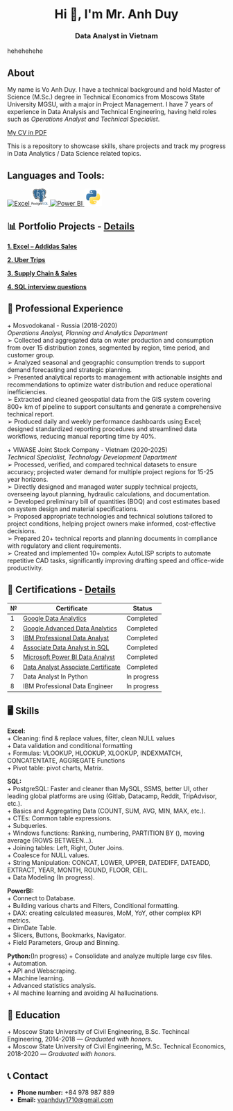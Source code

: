 <h1 align="center">Hi 👋, I'm Mr. Anh Duy</h1>
<h3 align="center">Data Analyst in Vietnam</h3>
hehehehehe


## About
My name is Vo Anh Duy. I have a technical background and hold Master of Science (M.Sc.) degree in Technical Economics from Moscows State University MGSU, with a major in Project Management. I have 7 years of experience in Data Analysis and Technical Engineering, having held roles such as *Operations Analyst and Technical Specialist*.


[My CV in PDF](TITS)

This is a repository to showcase skills, share projects and track my progress in Data Analytics / Data Science related topics.


<h2 align="left">Languages and Tools:</h3>
<p align="left">
  <a href="https://www.microsoft.com/en-us/microsoft-365/excel" target="_blank" rel="noreferrer">
    <img src="https://img.icons8.com/color/48/000000/microsoft-excel-2019.png" alt="Excel" title="Excel" width="40" height="40"/>
  </a>
  <a href="https://www.postgresql.org" target="_blank" rel="noreferrer">
    <img src="https://raw.githubusercontent.com/devicons/devicon/master/icons/postgresql/postgresql-original-wordmark.svg" alt="PostgreSQL" title="PostgreSQL" width="40" height="40"/>
  </a>
  <a href="https://powerbi.microsoft.com/" target="_blank" rel="noreferrer">
    <img src="https://img.icons8.com/color/48/000000/power-bi.png" alt="Power BI" title="Power BI" width="40" height="40"/>
  </a>
  <a href="https://www.python.org" target="_blank" rel="noreferrer">
    <img src="https://raw.githubusercontent.com/devicons/devicon/master/icons/python/python-original.svg" alt="Python" title="Python" width="40" height="40"/>
  </a>
</p>


## 📊 Portfolio Projects - [Details](https://github.com/voanhduy1710/Portfolio_projects)
[**1. Excel – Addidas Sales**](https://github.com/voanhduy1710/Portfolio_projects/tree/main/1.%20Excel%20-%20Addidas%20Sales)

[**2. Uber Trips**](https://github.com/voanhduy1710/Portfolio_projects/tree/main/2.%20Uber%20Trips)

[**3. Supply Chain & Sales**](https://github.com/voanhduy1710/Portfolio_projects/tree/main/3.%20Supply%20chain%20%26%20Sales)

[**4. SQL interview questions**](https://github.com/voanhduy1710/Portfolio_projects/blob/main/4.%20SQL_questions.md)

## 💼 Professional Experience
\+ Mosvodokanal - Russia (2018-2020)  
*Operations Analyst, Planning and Analytics Department*    
  ➢ Collected and aggregated data on water production and consumption from over 15 distribution zones, segmented by region, time period, and customer group.  
  ➢ Analyzed seasonal and geographic consumption trends to support demand forecasting and strategic planning.  
  ➢ Presented analytical reports to management with actionable insights and recommendations to optimize water distribution and reduce operational inefficiencies.  
  ➢ Extracted and cleaned geospatial data from the GIS system covering 800+ km of pipeline to support consultants and generate a comprehensive technical report.  
  ➢ Produced daily and weekly performance dashboards using Excel; designed standardized reporting procedures and streamlined data workflows, reducing manual reporting time by 40%.
  
\+ VIWASE Joint Stock Company - Vietnam (2020-2025)  
*Technical Specialist, Technology Development Department*    
  ➢ Processed, verified, and compared technical datasets to ensure accuracy; projected water demand for multiple project regions for 15-25 year horizons.  
  ➢ Directly designed and managed water supply technical projects, overseeing layout planning, hydraulic calculations, and documentation.  
  ➢ Developed preliminary bill of quantities (BOQ) and cost estimates based on system design and material specifications.  
  ➢ Proposed appropriate technologies and technical solutions tailored to project conditions, helping project owners make informed, cost-effective decisions.  
  ➢ Prepared 20+ technical reports and planning documents in compliance with regulatory and client requirements.  
  ➢ Created and implemented 10+ complex AutoLISP scripts to automate repetitive CAD tasks, significantly improving drafting speed and office-wide productivity.  

## 🧾 Certifications - [Details](https://github.com/voanhduy1710/Certifications)

| № | Certificate                                       | Status        |
|---|--------------------------------------------------|--------------------------|
| 1 | [Google Data Analytics](https://coursera.org/share/3771af72e4ca6be3cd3a10aedbc024ac)                            | Completed       |
| 2 | [Google Advanced Data Analytics](https://www.coursera.org/account/accomplishments/professional-cert/3B7JBC6SXM0R)                   | Completed        |
| 3 | [IBM Professional Data Analyst](https://coursera.org/verify/professional-cert/WO42JQXIXNWP)                    | Completed       |
| 4 | [Associate Data Analyst in SQL](https://www.datacamp.com/completed/statement-of-accomplishment/track/ba33fb966f3a47b4908cbcddd706216242b73a16)                    | Completed        |
| 5 | [Microsoft Power BI Data Analyst](https://coursera.org/verify/professional-cert/UYM8N7BTOF65)                  | Completed   |
| 6 | [Data Analyst Associate Certificate](https://www.datacamp.com/certificate/DAA0013101408680)               | Completed      |
| 7 | Data Analyst In Python                           | In progress       |
| 8 | IBM Professional Data Engineer                   | In progress       |


## 🖥️ Skills
**Excel:**  
\+ Cleaning: find & replace values, filter, clean NULL values  
\+ Data validation and conditional formatting  
\+ Formulas: VLOOKUP, HLOOKUP, XLOOKUP, INDEXMATCH, CONCATENTATE, AGGREGATE Functions  
\+ Pivot table: pivot charts, Matrix.

**SQL:**  
\+ PostgreSQL: Faster and cleaner than MySQL, SSMS, better UI, other leading global platforms are using (Gitlab, Datacamp, Reddit, TripAdvisor, etc.).  
\+ Basics and Aggregating Data (COUNT, SUM, AVG, MIN, MAX, etc.).  
\+ CTEs: Common table expressions.  
\+ Subqueries.  
\+ Windows functions: Ranking, numbering, PARTITION BY (), moving average (ROWS BETWEEN...).  
\+ Joining tables: Left, Right, Outer Joins.  
\+ Coalesce for NULL values.  
\+ String Manipulation: CONCAT, LOWER, UPPER, DATEDIFF, DATEADD, EXTRACT, YEAR, MONTH, ROUND, FLOOR, CEIL.  
\+ Data Modeling (In progress).  

**PowerBI:**  
\+ Connect to Database.  
\+ Building various charts and Filters, Conditional formatting.  
\+ DAX: creating calculated measures, MoM, YoY, other complex KPI metrics.  
\+ DimDate Table.  
\+ Slicers, Buttons, Bookmarks, Navigator.  
\+ Field Parameters, Group and Binning.  

**Python:**(In progress)
\+ Consolidate and analyze multiple large csv files.  
\+ Automation.  
\+ API and Webscraping.  
\+ Machine learning.  
\+ Advanced statistics analysis.  
\+ AI machine learning and avoiding AI hallucinations.  

## 🏫 Education

\+ Moscow State University of Civil Engineering, B.Sc. Techincal Engineering, 2014-2018 — *Graduated with honors*.  
\+ Moscow State University of Civil Engineering, M.Sc. Technical Economics, 2018-2020 — *Graduated with honors*.

## 📞 Contact

- **Phone number:** +84 978 987 889
- **Email:** voanhduy1710@gmail.com

